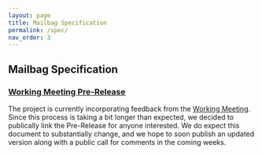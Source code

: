 ```yaml
---
layout: page
title: Mailbag Specification
permalink: /spec/
nav_order: 3
---
```


## Mailbag Specification

### [Working Meeting Pre-Release](https://docs.google.com/document/d/1XHSbmHsL-VW2IJzoJVTNjVh-E3RKnUpmvrZygJ8ls0A)

The project is currently incorporating feedback from the [Working Meeting](/mailbag/cfp). Since this process is taking a bit longer than expected, we decided to publically link the Pre-Release for anyone interested. We do expect this document to substantially change, and we hope to soon publish an updated version along with a public call for comments in the coming weeks.